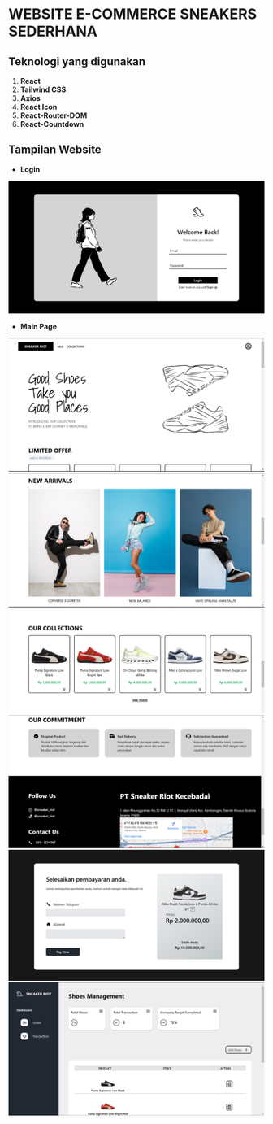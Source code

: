 # WEBSITE E-COMMERCE SNEAKERS SEDERHANA

## Teknologi yang digunakan
1. **React**
2. **Tailwind CSS**
3. **Axios**
4. **React Icon**
5. **React-Router-DOM**
6. **React-Countdown**

## Tampilan Website

- **Login**
<img src="public/assets/github/login.png" />

- **Main Page**
<img src="public/assets/github/landing.png" />

<img src="public/assets/github/arrival.png" />

<img src="public/assets/github/collection.png" />

<img src="public/assets/github/map.png" />

<img src="public/assets/github/checkout.png" />

<img src="public/assets/github/dashboard.png" />


